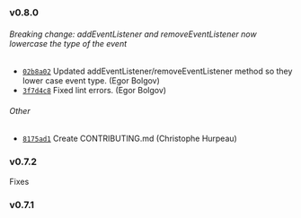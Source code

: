 ### v0.8.0

###### Breaking change: addEventListener and removeEventListener now lowercase the type of the event

- [`02b8a02`](https://github.com/christophehurpeau/html-document/commit/02b8a0234ac969e92da6333c90029d798f45f01d) Updated addEventListener/removeEventListener method so they lower case event type. (Egor Bolgov)
- [`3f7d4c8`](https://github.com/christophehurpeau/html-document/commit/3f7d4c8ff320cc424d6a03972cd310e08e4d0d3a) Fixed lint errors. (Egor Bolgov)

###### Other

- [`8175ad1`](https://github.com/christophehurpeau/html-document/commit/8175ad1edfd0916d67ad9f77c5e77eb54857168b) Create CONTRIBUTING.md (Christophe Hurpeau)


### v0.7.2

Fixes


### v0.7.1



